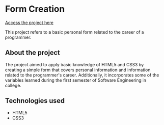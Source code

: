 # Form Creation 

<a href="https://ghbmachado.github.io/form-creation/">Access the project here</a></p>

This project refers to a basic personal form related to the career of a programmer.

## About the project

The project aimed to apply basic knowledge of HTML5 and CSS3 by creating a simple form that covers personal information and information related to the programmer's career. Additionally, it incorporates some of the variables learned during the first semester of Software Engineering in college.

## Technologies used
- HTML5
- CSS3
